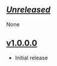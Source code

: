 ## [*Unreleased*](https://github.com/pbrisbin/escaped/compare/v1.0.0.0...master)

None

## [v1.0.0.0](https://github.com/pbrisbin/escaped/tree/v1.0.0.0)

- Initial release
